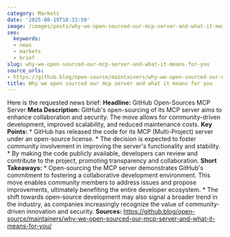 ```yaml
---
category: Markets
date: '2025-08-19T18:33:50'
image: /images/posts/why-we-open-sourced-our-mcp-server-and-what-it-means-for-you.png
seo:
  keywords:
  - news
  - markets
  - brief
slug: why-we-open-sourced-our-mcp-server-and-what-it-means-for-you
source_urls:
- https://github.blog/open-source/maintainers/why-we-open-sourced-our-mcp-server-and-what-it-means-for-you/
title: Why we open sourced our mcp server and what it means for you
---
```


Here is the requested news brief:  **Headline:** GitHub Open-Sources MCP Server  **Meta Description:** GitHub's open-sourcing of its MCP server aims to enhance collaboration and security. The move allows for community-driven development, improved scalability, and reduced maintenance costs.  **Key Points:**  * GitHub has released the code for its MCP (Multi-Project) server under an open-source license. * The decision is expected to foster community involvement in improving the server's functionality and stability. * By making the code publicly available, developers can review and contribute to the project, promoting transparency and collaboration.  **Short Takeaways:**  * Open-sourcing the MCP server demonstrates GitHub's commitment to fostering a collaborative development environment. This move enables community members to address issues and propose improvements, ultimately benefiting the entire developer ecosystem. * The shift towards open-source development may also signal a broader trend in the industry, as companies increasingly recognize the value of community-driven innovation and security.  **Sources:**  https://github.blog/open-source/maintainers/why-we-open-sourced-our-mcp-server-and-what-it-means-for-you/